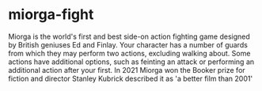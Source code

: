 # miorga-fight
 
Miorga is the world's first and best side-on action fighting game designed by British geniuses Ed and Finlay. Your character has a number of guards from which they may perform two actions, excluding walking about. Some actions have additional options, such as feinting an attack or performing an additional action after your first. In 2021 Miorga won the Booker prize for fiction and director Stanley Kubrick described it as 'a better film than 2001'